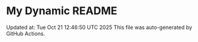 # My Dynamic README
Updated at: Tue Oct 21 12:46:50 UTC 2025
This file was auto-generated by GitHub Actions.
